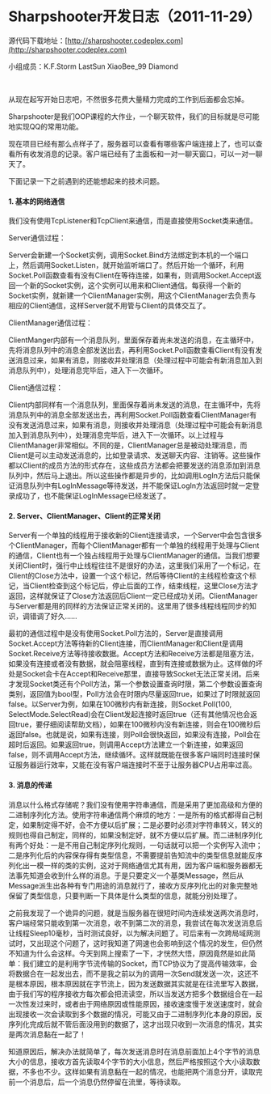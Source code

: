 # Sharpshooter开发日志（2011-11-29）

源代码下载地址：[http://sharpshooter.codeplex.com](http://sharpshooter.codeplex.com)

小组成员：K.F.Storm LastSun XiaoBee_99 Diamond

&#160;

从现在起写开始日志吧，不然很多花费大量精力完成的工作到后面都会忘掉。

Sharpshooter是我们OOP课程的大作业，一个聊天软件，我们的目标就是尽可能地实现QQ的常用功能。

现在项目已经有那么点样子了，服务器可以查看有哪些客户端连接上了，也可以查看所有收发消息的记录。客户端已经有了主面板和一对一聊天窗口，可以一对一聊天了。

下面记录一下之前遇到的还能想起来的技术问题。

#### 1. 基本的网络通信

我们没有使用TcpListener和TcpClient来通信，而是直接使用Socket类来通信。

Server通信过程：

Server会新建一个Socket实例，调用Socket.Bind方法绑定到本机的一个端口上，然后调用Socket.Listen，就开始监听端口了。然后开始一个循环，利用Socket.Poll函数查看有没有Client在等待连接，如果有，则调用Socket.Accept返回一个新的Socket实例，这个实例可以用来和Client通信。每获得一个新的Socket实例，就新建一个ClientManager实例，用这个ClientManager去负责与相应的Client通信，这样Server就不用管与Client的具体交互了。

ClientManager通信过程：

ClientManger内部有一个消息队列，里面保存着尚未发送的消息，在主循环中，先将消息队列中的消息全部发送出去，再利用Socket.Poll函数查看Client有没有发送消息过来，如果有消息，则接收并处理消息（处理过程中可能会有新消息加入到消息队列中），处理消息完毕后，进入下一次循环。

Client通信过程：

Client内部同样有一个消息队列，里面保存着尚未发送的消息，在主循环中，先将消息队列中的消息全部发送出去，再利用Socket.Poll函数查看ClientManager有没有发送消息过来，如果有消息，则接收并处理消息（处理过程中可能会有新消息加入到消息队列中），处理消息完毕后，进入下一次循环。以上过程与ClientManager非常相似。不同的是，ClientManager总是被动处理消息，而Client是可以主动发送消息的，比如登录请求、发送聊天内容、注销等。这些操作都以Client的成员方法的形式存在，这些成员方法都会把要发送的消息添加到消息队列中，然后马上退出。所以这些操作都是异步的，比如调用LogIn方法后只能保证消息队列中有LogInMessage等待发送，并不能保证LogIn方法返回时就一定登录成功了，也不能保证LogInMessage已经发送了。

#### 2. Server、ClientManager、Client的正常关闭

Server有一个单独的线程用于接收新的Client连接请求，一个Server中会包含很多个ClientManager，而每个ClientManager都有一个单独的线程用于处理与Client的通信，Client也有一个独占线程用于处理与ClientManager的通信。当我们想要关闭Client时，强行中止线程往往不是很好的办法，这里我们采用了一个标记，在Client的Close方法中，设置一个这个标记，然后等待Client的主线程检查这个标记，当Client检查到这个标记后，停止后面的工作，结束线程，这里Close方法才返回，这样就保证了Close方法返回后Client一定已经成功关闭。ClientManager与Server都是用的同样的方法保证正常关闭的。这里用了很多线程线程同步的知识，调错调了好久……

最初的通信过程中是没有使用Socket.Poll方法的，Server是直接调用Socket.Accept方法等待新的Client连接，而ClientManager和Client是调用Socket.Receive方法等待接收数据。Accept方法和Receive方法都是阻塞方法，如果没有连接或者没有数据，就会阻塞线程，直到有连接或数据为止。这样做的坏处是Socket会卡在Accept和Receive那里，直接导致Socket无法正常关闭。后来才发现Socket类还有个Poll方法，第一个参数设置查询时限，第二个参数设置查询类别，返回值为bool型，Poll方法会在时限内尽量返回true，如果过了时限就返回false。以Server为例，如果在100微秒内有新连接，则Socket.Poll(100, SelectMode.SelectRead)会在Client发起连接时返回true（还有其他情况也会返回true，要仔细阅读帮助文档），如果在100微秒内没有新连接，则会在100微秒后返回false。也就是说，如果有连接，则Poll会很快返回，如果没有连接，Poll会在超时后返回。如果返回true，则调用Accept方法建立一个新连接，如果返回false，则不调用Accept方法，继续循环。这样就既能在很多客户端同时连接时保证服务器运行效率，又能在没有客户端连接时不至于让服务器CPU占用率过高。

#### 3. 消息的传递

消息以什么格式存储呢？我们没有使用字符串通信，而是采用了更加高级和方便的二进制序列化方法。使用字符串通信两个麻烦的地方：一是所有的格式都得自己制定，如果制定得不好，会不方便以后扩展；二是必要时必须对字符串转义，转义的规则也得自己制定，同样的，如果没制定好，就不方便以后扩展。而二进制序列化有两个好处：一是不用自己制定序列化规则，一句话就可以把一个实例写入流中；二是序列化后的内容保存得有类型信息，不需要提前告知流中的类型信息就能反序列化出一模一样的类的实例，这对于网络通信尤其有用，因为客户端和服务器都无法事先知道会收到什么样的消息。于是只要定义一个基类Message，然后从Message派生出各种有专门用途的消息就行了，接收方反序列化出的对象完整地保留了类型信息，只要判断一下具体是什么类型的信息，就能分别处理了。

之前我发现了一个诡异的问题，就是当服务器在很短时间内连续发送两次消息时，客户端经常只能收到第一次消息，收不到第二次的消息，我尝试在每次发送消息后让线程Sleep10毫秒，当时测试良好，以为解决问题了。可后来有一次跨局域网测试时，又出现这个问题了，这时我知道了网速也会影响到这个情况的发生，但仍然不知道为什么会这样。今天到网上搜索了一下，才恍然大悟，原因竟然是如此简单：我们建立的是利用字节流传输的Socket，而TCP协议为了提高传输效率，会将数据合在一起发出去，而不是我之前以为的调用一次Send就发送一次，这还不是根本原因，根本原因就在字节流上，因为发送数据其实就是在往流里写入数据，由于我们写的程序接收方每次都会把流读空，所以当发送方把多个数据组合在一起一次性发过来时，或者由于网络原因或性能原因，接收速度慢于发送速度时，就会出现接收一次会读取到多个数据的情况，可能又由于二进制序列化本身的原因，反序列化完成后就不管后面没用到的数据了，这才出现只收到一次消息的情况，其实是两次消息黏在一起了！

知道原因后，解决办法就简单了，每次发送消息时在消息前面加上4个字节的消息大小的信息，接收方首先读取4个字节的大小信息，然后严格按照这个大小读取数据，不多也不少。这样如果有消息黏在一起的情况，也能把两个消息分开，读取完前一个消息后，后一个消息仍然停留在流里，等待读取。
